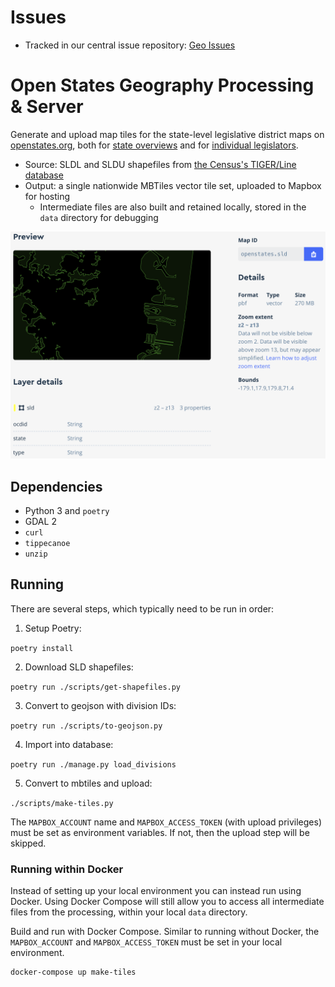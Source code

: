 # Issues

- Tracked in our central issue repository: [Geo Issues](https://github.com/openstates/issues/labels/component%3Ageo)

# Open States Geography Processing & Server

Generate and upload map tiles for the state-level legislative district maps on [openstates.org](https://openstates.org/), both for [state overviews](https://openstates.org/ca/) and for [individual legislators](https://openstates.org/person/tim-ashe-4mV4UFZqI2WsxsnYXLM8Vb/).

- Source: SLDL and SLDU shapefiles from [the Census's TIGER/Line database](https://www.census.gov/geo/maps-data/data/tiger-line.html)
- Output: a single nationwide MBTiles vector tile set, uploaded to Mapbox for hosting
  - Intermediate files are also built and retained locally, stored in the `data` directory for debugging

![](tileset-screenshot.png)

## Dependencies

- Python 3 and `poetry`
- GDAL 2
- `curl`
- `tippecanoe`
- `unzip`

## Running

There are several steps, which typically need to be run in order:

1) Setup Poetry:

  `poetry install`

2) Download SLD shapefiles:

  `poetry run ./scripts/get-shapefiles.py`

3) Convert to geojson with division IDs:

  `poetry run ./scripts/to-geojson.py`

4) Import into database:

  `poetry run ./manage.py load_divisions`

5) Convert to mbtiles and upload:

  `./scripts/make-tiles.py`

  The `MAPBOX_ACCOUNT` name and `MAPBOX_ACCESS_TOKEN` (with upload privileges) must be set as environment variables. If not, then the upload step will be skipped.

### Running within Docker

Instead of setting up your local environment you can instead run using Docker. Using Docker Compose will still allow you to access all intermediate files from the processing, within your local `data` directory.

Build and run with Docker Compose. Similar to running without Docker, the `MAPBOX_ACCOUNT` and `MAPBOX_ACCESS_TOKEN` must be set in your local environment.

```
docker-compose up make-tiles
```
